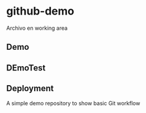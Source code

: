 # github-demo
Archivo en working area
## Demo
## DEmoTest
## Deployment
A simple demo repository to show basic Git workflow
